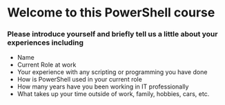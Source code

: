 # Welcome to this PowerShell course

### Please introduce yourself and briefly tell us a little about your experiences including

- Name
- Current Role at work
- Your experience with any scripting or programming you have done
- How is PowerShell used in your current role
- How many years have you been working in IT professionally
- What takes up your time outside of work, family, hobbies, cars, etc.
